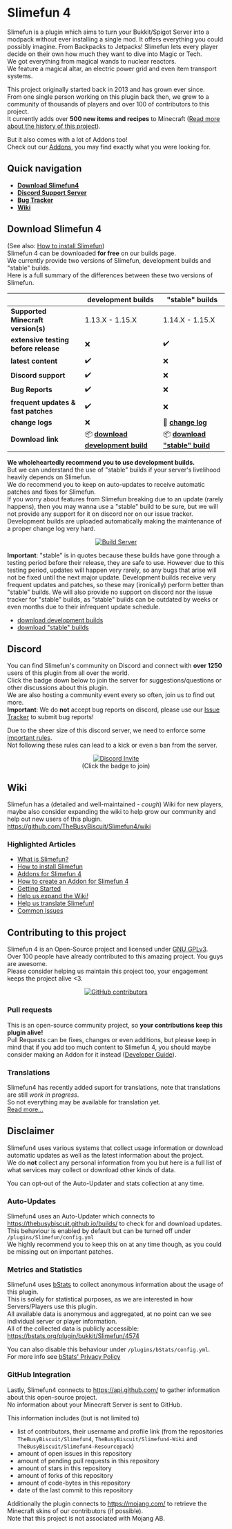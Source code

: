 # Slimefun 4
Slimefun is a plugin which aims to turn your Bukkit/Spigot Server into a modpack without ever installing a single mod. It offers everything you could possibly imagine. From Backpacks to Jetpacks! Slimefun lets every player decide on their own how much they want to dive into Magic or Tech.<br>
We got everything from magical wands to nuclear reactors.<br>
We feature a magical altar, an electric power grid and even item transport systems.

This project originally started back in 2013 and has grown ever since.<br>
From one single person working on this plugin back then, we grew to a community of thousands of players and over 100 of contributors to this project.<br>
It currently adds over **500 new items and recipes** to Minecraft ([Read more about the history of this project](https://github.com/TheBusyBiscuit/Slimefun4/wiki/Slimefun-in-a-nutshell)).

But it also comes with a lot of Addons too!<br>
Check out our [Addons](https://github.com/TheBusyBiscuit/Slimefun4/wiki/Addons), you may find exactly what you were looking for.

## Quick navigation
* **[Download Slimefun4](#download-slimefun-4)**
* **[Discord Support Server](#discord)**
* **[Bug Tracker](https://github.com/TheBusyBiscuit/Slimefun4/issues)**
* **[Wiki](https://github.com/TheBusyBiscuit/Slimefun4/wiki)**

## Download Slimefun 4
(See also: [How to install Slimefun](https://github.com/TheBusyBiscuit/Slimefun4/wiki/Installing-Slimefun))<br>
Slimefun 4 can be downloaded **for free** on our builds page.<br>
We currently provide two versions of Slimefun, development builds and "stable" builds.<br>
Here is a full summary of the differences between these two versions of Slimefun.

| | development builds | "stable" builds |
| ------------------ | -------- | -------- |
| **Supported Minecraft version(s)** | 1.13.X - 1.15.X | 1.14.X - 1.15.X |
| **extensive testing before release** | :x: | :heavy_check_mark: |
| **latest content** | :heavy_check_mark: | :x: |
| **Discord support** | :heavy_check_mark: | :x: |
| **Bug Reports** | :heavy_check_mark: | :x: |
| **frequent updates & fast patches** | :heavy_check_mark: | :x: |
| **change logs** | :x: | :memo: **[change log](https://github.com/TheBusyBiscuit/Slimefun4/blob/master/CHANGELOG.md)** |
| **Download link** | :package: **[download development build](https://thebusybiscuit.github.io/builds/TheBusyBiscuit/Slimefun4/master/)** | :package: **[download "stable" build](https://thebusybiscuit.github.io/builds/TheBusyBiscuit/Slimefun4/stable/)** |

**We wholeheartedly recommend you to use development builds.**<br>
But we can understand the use of "stable" builds if your server's livelihood heavily depends on Slimefun.<br>
We do recommend you to keep on auto-updates to receive automatic patches and fixes for Slimefun.<br>
If you worry about features from Slimefun breaking due to an update (rarely happens), then you may wanna use a "stable" build to be sure, but we will not provide any support for it on discord nor on our issue tracker.<br>
Development builds are uploaded automatically making the maintenance of a proper change log very hard.

<p align="center">
  <a href="https://thebusybiscuit.github.io/builds/TheBusyBiscuit/Slimefun4/master/">
    <img src="https://thebusybiscuit.github.io/builds/TheBusyBiscuit/Slimefun4/master/badge.svg" alt="Build Server"/>
  </a>
</p>

**Important**: "stable" is in quotes because these builds have gone through a testing period before their release, they are safe to use. However due to this testing period, updates will happen very rarely, so any bugs that arise will not be fixed until the next major update. Development builds receive very frequent updates and patches, so these may (ironically) perform better than "stable" builds. We will also provide no support on discord nor the issue tracker for "stable" builds, as "stable" builds can be outdated by weeks or even months due to their infrequent update schedule.

* [download development builds](https://thebusybiscuit.github.io/builds/TheBusyBiscuit/Slimefun4/master/)
* [download "stable" builds](https://thebusybiscuit.github.io/builds/TheBusyBiscuit/Slimefun4/stable/)

## Discord
You can find Slimefun's community on Discord and connect with **over 1250** users of this plugin from all over the world.<br>
Click the badge down below to join the server for suggestions/questions or other discussions about this plugin.<br>
We are also hosting a community event every so often, join us to find out more.<br>
**Important**: We do **not** accept bug reports on discord, please use our [Issue Tracker](https://github.com/TheBusyBiscuit/Slimefun4/issues) to submit bug reports!

Due to the sheer size of this discord server, we need to enforce some [important rules](https://github.com/TheBusyBiscuit/Slimefun4/wiki/Discord-Rules).<br>
Not following these rules can lead to a kick or even a ban from the server.

<p align="center">
  <a href="https://discord.gg/fsD4Bkh">
    <img src="https://img.shields.io/discord/565557184348422174?color=7289DA&label=Discord&style=for-the-badge" alt="Discord Invite"/>
  </a><br>
  (Click the badge to join)
</p>

## Wiki
Slimefun has a (detailed and well-maintained - *cough*) Wiki for new players, maybe also consider
expanding the wiki to help grow our community and help out new users of this plugin.
https://github.com/TheBusyBiscuit/Slimefun4/wiki

### Highlighted Articles
* [What is Slimefun?](https://github.com/TheBusyBiscuit/Slimefun4/wiki/Slimefun-in-a-nutshell)
* [How to install Slimefun](https://github.com/TheBusyBiscuit/Slimefun4/wiki/Installing-Slimefun)
* [Addons for Slimefun 4](https://github.com/TheBusyBiscuit/Slimefun4/wiki/Addons)
* [How to create an Addon for Slimefun 4](https://github.com/TheBusyBiscuit/Slimefun4/wiki/Developer-Guide)
* [Getting Started](https://github.com/TheBusyBiscuit/Slimefun4/wiki/Getting-Started)
* [Help us expand the Wiki!](https://github.com/TheBusyBiscuit/Slimefun4/wiki/Expanding-the-Wiki)
* [Help us translate Slimefun!](https://github.com/TheBusyBiscuit/Slimefun4/wiki/Translating-Slimefun)
* [Common issues](https://github.com/TheBusyBiscuit/Slimefun4/wiki/Common-Issues)

## Contributing to this project
Slimefun 4 is an Open-Source project and licensed under
[GNU GPLv3](https://github.com/TheBusyBiscuit/Slimefun4/blob/master/LICENSE).<br>
Over 100 people have already contributed to this amazing project. You guys are awesome.<br>
Please consider helping us maintain this project too, your engagement keeps the project alive <3.

<p align="center">
  <a href="https://github.com/TheBusyBiscuit/Slimefun4/graphs/contributors">
    <img alt="GitHub contributors" src="https://img.shields.io/github/contributors/TheBusyBiscuit/Slimefun4?style=for-the-badge">
  </a>
</p>

### Pull requests
This is an open-source community project, so **your contributions keep this plugin alive!**<br>
Pull Requests can be fixes, changes or even additions, but please keep in mind that if you add too much content to Slimefun 4, you should maybe consider making an Addon for it instead ([Developer Guide](https://github.com/TheBusyBiscuit/Slimefun4/wiki/Developer-Guide)).

### Translations
Slimefun4 has recently added suport for translations, note that translations are still _work in progress_.<br>
So not everything may be available for translation yet.<br>
[Read more...](https://github.com/TheBusyBiscuit/Slimefun4/wiki/Translating-Slimefun)

## Disclaimer
Slimefun4 uses various systems that collect usage information or download automatic updates as well as the latest information about the project.<br>
We do __not__ collect any personal information from you but here is a full list of what services may collect or download other kinds of data.

You can opt-out of the Auto-Updater and stats collection at any time.

### Auto-Updates
Slimefun4 uses an Auto-Updater which connects to https://thebusybiscuit.github.io/builds/ to check for and download updates.<br>
This behaviour is enabled by default but can be turned off under `/plugins/Slimefun/config.yml`<br>
We highly recommend you to keep this on at any time though, as you could be missing out on important patches.

### Metrics and Statistics
Slimefun4 uses [bStats](https://bstats.org/plugin/bukkit/Slimefun/4574) to collect anonymous information about the usage of this plugin.<br>
This is solely for statistical purposes, as we are interested in how Servers/Players use this plugin.<br>
All available data is anonymous and aggregated, at no point can we see individual server or player information.<br>
All of the collected data is publicly accessible: https://bstats.org/plugin/bukkit/Slimefun/4574

You can also disable this behaviour under `/plugins/bStats/config.yml`.<br>
For more info see [bStats' Privacy Policy](https://bstats.org/privacy-policy)

### GitHub Integration
Lastly, Slimefun4 connects to https://api.github.com/ to gather information about this open-source project.<br>
No information about your Minecraft Server is sent to GitHub.

This information includes (but is not limited to)
* list of contributors, their username and profile link (from the repositories `TheBusyBiscuit/Slimefun4`, `TheBusyBiscuit/Slimefun4-Wiki` and `TheBusyBiscuit/Slimefun4-Resourcepack`)
* amount of open issues in this repository
* amount of pending pull requests in this repository
* amount of stars in this repository
* amount of forks of this repository
* amount of code-bytes in this repository
* date of the last commit to this repository

Additionally the plugin connects to https://mojang.com/ to retrieve the Minecraft skins of our contributors (if possible).<br>
Note that this project is not associated with Mojang AB.
